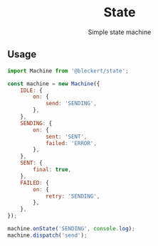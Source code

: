 <h1 align="center">State</h1>
<p align="center">Simple state machine</p>

## Usage

```javascript
import Machine from '@bleckert/state';

const machine = new Machine({
    IDLE: {
        on: {
            send: 'SENDING',
        },
    },
    SENDING: {
        on: {
            sent: 'SENT',
            failed: 'ERROR',
        },
    },
    SENT: {
        final: true,
    },
    FAILED: {
        on: {
            retry: 'SENDING',
        },
    },
});

machine.onState('SENDING', console.log);
machine.dispatch('send');
```
